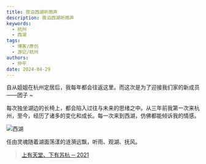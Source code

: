 ```yaml
---
title: 夜泊西湖听雨声
description: 夜泊西湖听雨声
keywords:
  - 杭州
  - 西湖
tags:
  - 博客/原创
  - 游记/杭州
authors:
  - 仲平
date: 2024-04-29
---
```


自从姐姐在杭州定居后，我每年都会往返这里。而这次是为了迎接我们家的新成员——团子 ~

每次独坐湖边的长椅上，都会陷入过往与未来的思绪之中。从三年前我第一次来杭州，至今，经历了诸多的变化和成长。每一次来到西湖，仿佛都能倾诉我的情感。

![西湖](https://static.7wate.com/2024%2F04%2F29%2F877813ccfef15e23550137c72cdb9663-xihu.jpg)

任由灵魂随着湖面荡漾的涟漪远飘，听雨、观湖、抚风。

> [上有天堂、下有苏杭 ─ 2021](https://blog.7wate.com/archives/shang-you-tian-tang--xia-you-su-hang)
